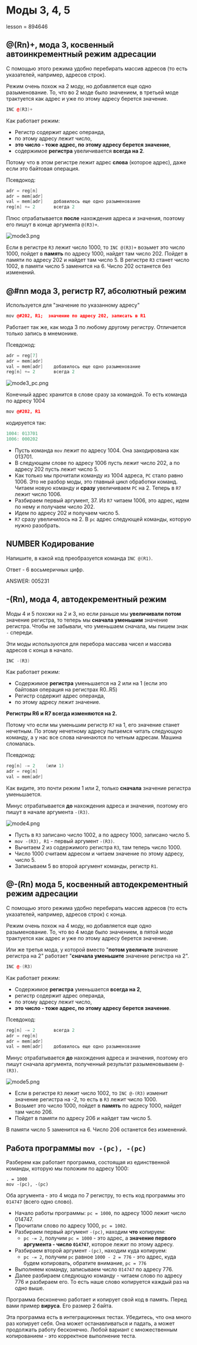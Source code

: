 # Моды 3, 4, 5

lesson = 894646

## @(Rn)+, мода 3, косвенный автоинкрементный режим адресации

С помощью этого режима удобно перебирать массив адресов (то есть указателей, например, адресов строк).

Режим очень похож на 2 моду, но добавляется еще одно разыменование. То, что во 2 моде было значением, в третьей моде трактуется как адрес и уже по этому адресу берется значение.

```cpp
INC @(R3)+
```
Как работает режим:

* Регистр содержит адрес операнда, 
* по этому адресу лежит число,
* **это число - тоже адрес, по этому адресу берется значение**,
* содержимое **регистра** увеличивается **всегда на 2**.

Потому что в этом регистре лежит адрес **слова** (которое адрес), даже если это байтовая операция.

Псевдокод:
```cpp
adr = reg[n]
adr = mem[adr]
val = mem[adr]    добавилось еще одно разыменование
reg[n] += 2       всегда 2
```

Плюс отрабатывается **после** нахождения адреса и значения, поэтому его пишут в конце аргумента `@(R3)+`.

![mode3.png](https://stepik.org/media/attachments/lesson/894646/mode3.png)

Если в регистре `R3` лежит число 1000, то `INC @(R3)+` возьмет это число 1000, пойдет в **память** по адресу 1000, найдет там число 202. Пойдет в памяти по адресу 202 и найдет там число 5.
В регистре `R3` станет число 1002, в памяти число 5 заменится на 6. Число 202 останется без изменений.

## @#nn  мода 3, регистр R7, абсолютный режим

Используется для "значение по указанному адресу"

```cpp
mov @#202, R1;  значение по адресу 202, записать в R1
```
Работает так же, как мода 3 по любому другому регистру. Отличается только запись в мнемонике.

Псевдокод:
```cpp
adr = reg[7]
adr = mem[adr]
val = mem[adr]    добавилось еще одно разыменование
reg[n] += 2       всегда 2
```
![mode3_pc.png](https://stepik.org/media/attachments/lesson/894646/mode3_pc.png)

Конечный адрес хранится в слове сразу за командой. То есть команда по адресу 1004

```cpp
mov @#202, R1
```
кодируется так:
```cpp
1004: 013701
1006: 000202
```

* Пусть команда `mov` лежит по адресу 1004. Она закодирована как 013701.
* В следующем слове по адресу 1006 пусть лежит число 202, а по адресу 202 пусть лежит число 5.
* Как только мы прочитали команду из 1004 адреса, `PC` стало равно 1006. Это не разбор моды, это главный цикл обработки команд. Читаем новую команду и **сразу** увеличиваем `PC` на 2. Теперь в `R7` лежит число 1006.
* Разбираем первый аргумент, 37. Из `R7` читаем 1006, это адрес, идем по нему и получаем число 202. 
* Идем по адресу 202 и получаем число 5.
* `R7` сразу увеличилось на 2. В `pc` адрес следующей команды, которую нужно разобрать.

## NUMBER Кодирование 

Напишите, в какой код преобразуется команда `INC @(R1)`.

Ответ - 6 восьмеричных цифр.

ANSWER: 005231

## -(Rn), мода 4, автодекрементный режим

Моды 4 и 5 похожи на 2 и 3, но если раньше мы **увеличивали потом** значение регистра, то теперь мы **сначала уменьшим** значение регистра. Чтобы не забывали, что уменьшаем сначала, мы пишем знак `-` спереди.

Эти моды используются для перебора массива чисел и массива адресов с конца в начало.

```cpp
INC -(R3)
```
Как работает режим:

* Содержимое **регистра** уменьшается на 2 или на 1 (если это байтовая операция на регистрах R0..R5)
* Регистр содержит адрес операнда, 
* по этому адресу лежит значение.

**Регистры R6 и R7 всегда изменяются на 2.**

Потому что если мы уменьшим регистр `R7` на 1, его значение станет нечетным. По этому нечетному адресу пытаемся читать следующую команду, а у нас все слова начинаются по четным адресам. Машина сломалась.

Псевдокод:
```cpp
reg[n] -= 2    (или 1)
adr = reg[n]
val = mem[adr]
```
Как видите, это почти режим 1 или 2, только **сначала** значение регистра уменьшается.

Минус отрабатывается **до** нахождения адреса и значения, поэтому его пишут в начале аргумента `-(R3)`.

![mode4.png](https://stepik.org/media/attachments/lesson/894646/mode4.png)

* Пусть в `R3` записано число 1002, а по адресу 1000, записано число 5. 
* `mov -(R3), R1` - первый аргумент `-(R3)`.
* Вычитаем 2 из содержимого регистра `R3`, там теперь число 1000.
* Число 1000 считаем адресом и читаем значение по этому адресу, число 5.
* Записываем 5 во второй аргумент команды, регистр `R1`.

## @-(Rn) мода 5, косвенный автодекрементный режим адресации

С помощью этого режима удобно перебирать массив адресов (то есть указателей, например, адресов строк) с конца.

Режим очень похож на 4 моду, но добавляется еще одно разыменование. То, что во 4 моде было значением, в пятой моде трактуется как адрес и уже по этому адресу берется значение.

Или же третья мода, у которой вместо "**потом увеличьте** значение регистра на 2" работает "**сначала уменьшите** значение регистра на 2".

```cpp
INC @-(R3)
```
Как работает режим:


* Содержимое **регистра** уменьшается **всегда на 2**,
* регистр содержит адрес операнда, 
* по этому адресу лежит число,
* **это число - тоже адрес, по этому адресу берется значение**.


Псевдокод:
```cpp
reg[n] -= 2       всегда 2
adr = reg[n]
adr = mem[adr]
val = mem[adr]    добавилось еще одно разыменование
```

Минус отрабатывается **до** нахождения адреса и значения, поэтому его пишут сначала аргумента, полученный результат разыменовываем `@-(R3)`.

![mode5.png](https://stepik.org/media/attachments/lesson/894646/mode5.png)

* Если в регистре `R3` лежит число 1002, то `INC @-(R3)` изменит значение регистра на -2, то есть в `R3` лежит число 1000.
* Возьмет это число 1000, пойдет в **память** по адресу 1000, найдет там число 206. 
* Пойдет в памяти по адресу 206 и найдет там число 5.

В памяти число 5 заменится на 6. Число 206 останется без изменений.

## Работа программы `mov -(pc), -(pc)`

Разберем как работает программа, состоящая из единственной команды, которую мы положим по адресу 1000:

```
. = 1000
mov -(pc), -(pc)
```
Оба аргумента - это 4 мода по 7 регистру, то есть код программы это `014747` (всего одно слово).

* Начало работы программы: `pc = 1000`, по адресу 1000 лежит число 014747.
* Прочитали слово по адресу 1000, `pc = 1002`.
* Разбираем первый аргумент `-(pc)`, находим **что** копируем:
    * `pc -= 2`, получим `pc = 1000` - это адрес, а **значение первого аргумента - число `014747`**, которое лежит по этому адресу.
* Разбираем второй аргумент `-(pc)`, находим куда копируем:
    * `pc -= 2`, получим `pc` равное `1000 - 2 = 776` - это адрес, куда будем копировать, обратите внимание, `pc = 776`
* Выполняем команду, записываем число `014747` по адресу 776.
* Далее разбираем следующую команду - читаем слово по адресу 776 и разбираем его. То есть наше слово копируется каждый раз на одно выше.

Программа бесконечно работает и копирует свой код в память. Перед вами пример **вируса**. Его размер 2 байта. 

Эта программа есть в интеграционных тестах. Убедитесь, что она много раз копирует себя. Она может останавливаться и падать, а может продолжать работу бесконечно. Любой вариант с множественным копированием - это корректное выполнение теста.